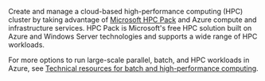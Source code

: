 Create and manage a cloud-based high-performance computing (HPC) cluster by taking advantage of [Microsoft HPC Pack](https://technet.microsoft.com/library/jj899572.aspx) and Azure compute and infrastructure services. HPC Pack is Microsoft's free HPC solution built on Azure and Windows Server technologies and supports a wide range of HPC workloads.

For more options to run large-scale parallel, batch, and HPC workloads in Azure, see [Technical resources for batch and high-performance computing](../articles/batch/big-compute-resources.md).